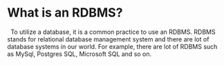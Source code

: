 # What is an RDBMS?
&nbsp; To utilize a database, it is a common practice to use an RDBMS.
RDBMS stands for relational database management system and there are lot of database systems in our world.
For example, there are lot of RDBMS such as MySql, Postgres SQL, Microsoft SQL and so on. 